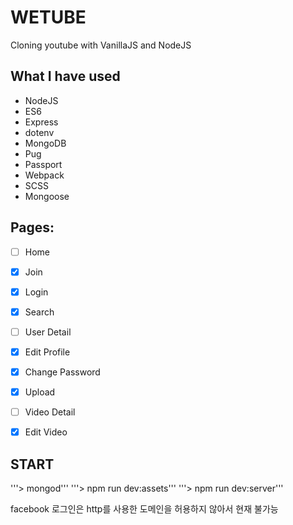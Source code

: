 # WETUBE

Cloning youtube with VanillaJS and NodeJS

## What I have used
- NodeJS 
- ES6
- Express
- dotenv
- MongoDB
- Pug
- Passport
- Webpack
- SCSS
- Mongoose


## Pages:

- [ ] Home
- [x] Join
- [x] Login
- [x] Search
- [ ] User Detail
- [x] Edit Profile
- [x] Change Password
- [x] Upload
- [ ] Video Detail
- [x] Edit Video


## START
'''> mongod'''
'''> npm run dev:assets'''
'''> npm run dev:server'''

facebook 로그인은 http를 사용한 도메인을 허용하지 않아서 현재 불가능